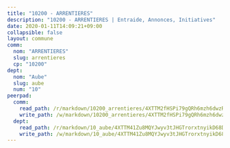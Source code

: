 ```yaml
---
title: "10200 - ARRENTIERES"
description: "10200 - ARRENTIERES | Entraide, Annonces, Initiatives"
date: 2020-01-11T14:09:21+09:00
collapsible: false
layout: commune
comm:
  nom: "ARRENTIERES"
  slug: arrentieres
  cp: "10200"
dept:
  nom: "Aube"
  slug: aube
  num: "10"
peerpad:
  comm:
    read_path: /r/markdown/10200_arrentieres/4XTTM2fHSPi79gQRh6mzh6dwzR5dKDM1jxSb1ez2i9vNEwiU7
    write_path: /w/markdown/10200_arrentieres/4XTTM2fHSPi79gQRh6mzh6dwzR5dKDM1jxSb1ez2i9vNEwiU7-K3TgUnNQD3EC4B2i1c6mo42TK2VrGmADDJx39MyfFP5kAD6hiEs7LxbfrB1KaDKn4raCXc5ifTf3TZQ2C2kuNRcJBuvKjdkab4S8s8NxsoXcXoS3ZwR7PQrjgSb84c6LkbmcbovF
  dept:
    read_path: /r/markdown/10_aube/4XTTM41Zu8MQYJwyv3tJHGTrorxtnyikD68DsVemyiZk3ThMz
    write_path: /w/markdown/10_aube/4XTTM41Zu8MQYJwyv3tJHGTrorxtnyikD68DsVemyiZk3ThMz-K3TgTmGUJaeXhcyrKr3gXoqmq82GkfYoTwSCbr39jXo2qoiz4eMZ1zWf94tEK8PkgCEQwZ6j878iec7q7nyW22BbTVtKr2C3mJwkjMoqhPxRA9brvyfx2cZBiMVgJntTtrf7GrDW
---
```


